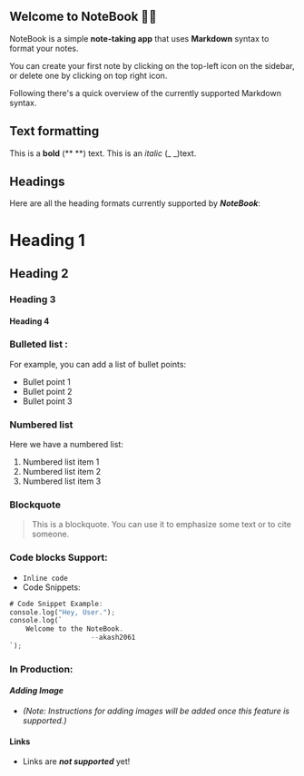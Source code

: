 ## Welcome to NoteBook 👋🏻

NoteBook is a simple **note-taking app** that uses **Markdown** syntax to format your notes.

You can create your first note by clicking on the top-left icon on the sidebar, or delete one by clicking on top right icon.

Following there's a quick overview of the currently supported Markdown syntax.

## Text formatting

This is a **bold** (** **) text.
This is an _italic_ (_ _)text.

## Headings

Here are all the heading formats currently supported by **_NoteBook_**:

# Heading 1

## Heading 2

### Heading 3

#### Heading 4

### Bulleted list :

For example, you can add a list of bullet points:

- Bullet point 1
- Bullet point 2
- Bullet point 3

### Numbered list

Here we have a numbered list:

1. Numbered list item 1
2. Numbered list item 2
3. Numbered list item 3

### Blockquote

> This is a blockquote. You can use it to emphasize some text or to cite someone.

### Code blocks Support:

- `Inline code`
- Code Snippets:
```rust
# Code Snippet Example:
console.log("Hey, User.");
console.log(`
    Welcome to the NoteBook.
                    --akash2061
`);
```

### In Production: 
####  _Adding Image_
- *(Note: Instructions for adding images will be added once this feature is supported.)*

#### Links
 - Links are **_not supported_** yet!
